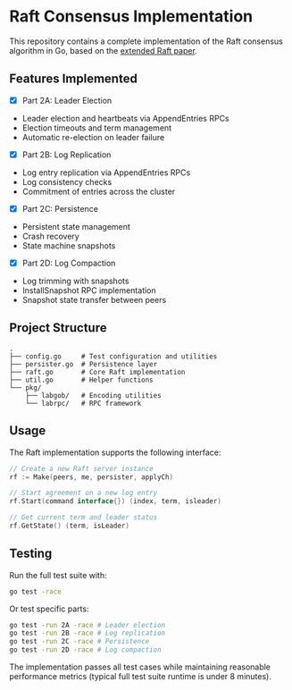 # Raft Consensus Implementation

This repository contains a complete implementation of the Raft consensus algorithm in Go, based on the [extended Raft paper](https://raft.github.io/raft.pdf).

## Features Implemented

- [x] Part 2A: Leader Election
- Leader election and heartbeats via AppendEntries RPCs
- Election timeouts and term management
- Automatic re-election on leader failure

- [x] Part 2B: Log Replication  
- Log entry replication via AppendEntries RPCs
- Log consistency checks
- Commitment of entries across the cluster

- [x] Part 2C: Persistence
- Persistent state management
- Crash recovery
- State machine snapshots

- [x] Part 2D: Log Compaction
- Log trimming with snapshots
- InstallSnapshot RPC implementation
- Snapshot state transfer between peers

## Project Structure

```
.
├── config.go     # Test configuration and utilities
├── persister.go  # Persistence layer
├── raft.go       # Core Raft implementation
├── util.go       # Helper functions
└── pkg/
	├── labgob/   # Encoding utilities
	└── labrpc/   # RPC framework
```


## Usage

The Raft implementation supports the following interface:

```go
// Create a new Raft server instance
rf := Make(peers, me, persister, applyCh)

// Start agreement on a new log entry
rf.Start(command interface{}) (index, term, isleader)

// Get current term and leader status
rf.GetState() (term, isLeader)
```

## Testing
Run the full test suite with:

```bash
go test -race
```

Or test specific parts:

```bash
go test -run 2A -race # Leader election
go test -run 2B -race # Log replication
go test -run 2C -race # Persistence
go test -run 2D -race # Log compaction
```

The implementation passes all test cases while maintaining reasonable performance metrics (typical full test suite runtime is under 8 minutes).